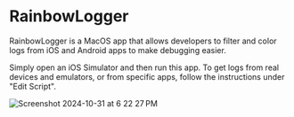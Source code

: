 # RainbowLogger

RainbowLogger is a MacOS app that allows developers to filter and color logs from iOS and Android apps to make debugging easier.

Simply open an iOS Simulator and then run this app. To get logs from real devices and emulators, or from specific apps, follow the instructions under "Edit Script".

![Screenshot 2024-10-31 at 6 22 27 PM](https://github.com/user-attachments/assets/f2949d35-e346-4556-9194-22294d62ae7a)
